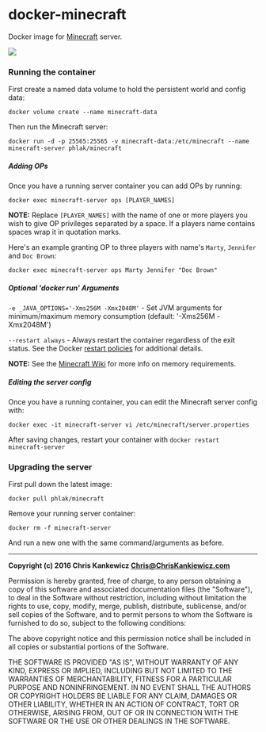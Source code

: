 docker-minecraft
================

Docker image for [Minecraft](https://minecraft.net/) server.

[![](https://images.microbadger.com/badges/image/phlak/minecraft.svg)](http://microbadger.com/#/images/phlak/minecraft "Get your own image badge on microbadger.com")


### Running the container

First create a named data volume to hold the persistent world and config data:

    docker volume create --name minecraft-data

Then run the Minecraft server:

    docker run -d -p 25565:25565 -v minecraft-data:/etc/minecraft --name minecraft-server phlak/minecraft


##### Adding OPs

Once you have a running server container you can add OPs by running:

    docker exec minecraft-server ops [PLAYER_NAMES]

**NOTE:** Replace `[PLAYER_NAMES]` with the name of one or more players you wish to give OP
privileges separated by a space. If a players name contains spaces wrap it in quotation marks.

Here's an example granting OP to three players with name's `Marty`, `Jennifer` and  `Doc Brown`:

    docker exec minecraft-server ops Marty Jennifer "Doc Brown"


##### Optional 'docker run' Arguments

`-e _JAVA_OPTIONS='-Xms256M -Xmx2048M'` - Set JVM arguments for minimum/maximum memory consumption
                                          (default: '-Xms256M -Xmx2048M')

`--restart always` - Always restart the container regardless of the exit status. See the Docker
                     [restart policies](https://goo.gl/OI87rA) for additional details.

**NOTE:** See the [Minecraft Wiki](http://minecraft.gamepedia.com/Server/Requirements) for more info
on memory requirements.


##### Editing the server config

Once you have a running container, you can edit the Minecraft server config with:

    docker exec -it minecraft-server vi /etc/minecraft/server.properties

After saving changes, restart your container with `docker restart minecraft-server`


### Upgrading the server

First pull down the latest image:

    docker pull phlak/minecraft

Remove your running server container:

    docker rm -f minecraft-server

And run a new one with the same command/arguments as before.


-----

**Copyright (c) 2016 Chris Kankewicz <Chris@ChrisKankiewicz.com>**

Permission is hereby granted, free of charge, to any person obtaining a copy
of this software and associated documentation files (the "Software"), to deal
in the Software without restriction, including without limitation the rights
to use, copy, modify, merge, publish, distribute, sublicense, and/or sell
copies of the Software, and to permit persons to whom the Software is
furnished to do so, subject to the following conditions:

The above copyright notice and this permission notice shall be included in
all copies or substantial portions of the Software.

THE SOFTWARE IS PROVIDED "AS IS", WITHOUT WARRANTY OF ANY KIND, EXPRESS OR
IMPLIED, INCLUDING BUT NOT LIMITED TO THE WARRANTIES OF MERCHANTABILITY,
FITNESS FOR A PARTICULAR PURPOSE AND NONINFRINGEMENT. IN NO EVENT SHALL THE
AUTHORS OR COPYRIGHT HOLDERS BE LIABLE FOR ANY CLAIM, DAMAGES OR OTHER
LIABILITY, WHETHER IN AN ACTION OF CONTRACT, TORT OR OTHERWISE, ARISING FROM,
OUT OF OR IN CONNECTION WITH THE SOFTWARE OR THE USE OR OTHER DEALINGS IN
THE SOFTWARE.

